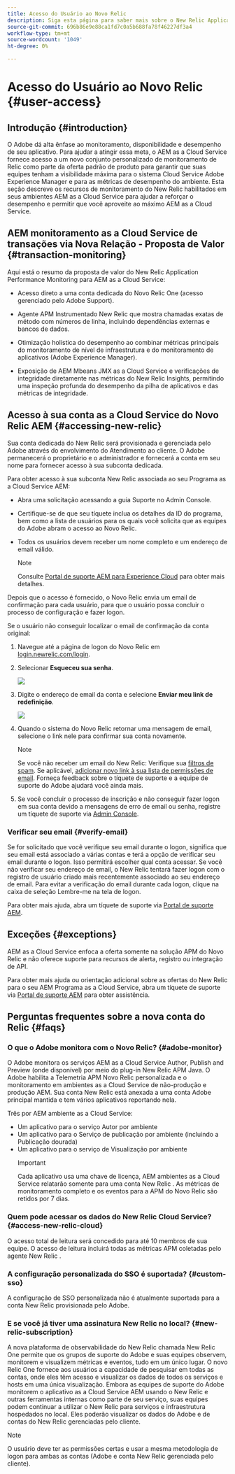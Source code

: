 ```yaml
---
title: Acesso do Usuário ao Novo Relic
description: Siga esta página para saber mais sobre o New Relic Application Performance Monitoring for AEM as a Cloud Service
source-git-commit: 696b86e9e88ca1fd7c0a5b688fa78f46227df3a4
workflow-type: tm+mt
source-wordcount: '1049'
ht-degree: 0%

---
```



# Acesso do Usuário ao Novo Relic {#user-access}

## Introdução {#introduction}

O Adobe dá alta ênfase ao monitoramento, disponibilidade e desempenho de seu aplicativo. Para ajudar a atingir essa meta, o AEM as a Cloud Service fornece acesso a um novo conjunto personalizado de monitoramento de Relic como parte da oferta padrão de produto para garantir que suas equipes tenham a visibilidade máxima para o sistema Cloud Service Adobe Experience Manager e para as métricas de desempenho do ambiente. Esta seção descreve os recursos de monitoramento do New Relic habilitados em seus ambientes AEM as a Cloud Service para ajudar a reforçar o desempenho e permitir que você aproveite ao máximo AEM as a Cloud Service.

## AEM monitoramento as a Cloud Service de transações via Nova Relação - Proposta de Valor {#transaction-monitoring}

Aqui está o resumo da proposta de valor do New Relic Application Performance Monitoring para AEM as a Cloud Service:

* Acesso direto a uma conta dedicada do Novo Relic One (acesso gerenciado pelo Adobe Support).

* Agente APM Instrumentado New Relic que mostra chamadas exatas de método com números de linha, incluindo dependências externas e bancos de dados.

* Otimização holística do desempenho ao combinar métricas principais do monitoramento de nível de infraestrutura e do monitoramento de aplicativos (Adobe Experience Manager).

* Exposição de AEM Mbeans JMX as a Cloud Service e verificações de integridade diretamente nas métricas do New Relic Insights, permitindo uma inspeção profunda do desempenho da pilha de aplicativos e das métricas de integridade.

## Acesso à sua conta as a Cloud Service do Novo Relic AEM {#accessing-new-relic}

Sua conta dedicada do New Relic será provisionada e gerenciada pelo Adobe através do envolvimento do Atendimento ao cliente. O Adobe permanecerá o proprietário e o administrador e fornecerá a conta em seu nome para fornecer acesso à sua subconta dedicada.

Para obter acesso à sua subconta New Relic associada ao seu Programa as a Cloud Service AEM:

* Abra uma solicitação acessando a guia Suporte no Admin Console.
* Certifique-se de que seu tíquete inclua os detalhes da ID do programa, bem como a lista de usuários para os quais você solicita que as equipes do Adobe abram o acesso ao Novo Relic.
* Todos os usuários devem receber um nome completo e um endereço de email válido.

   >[!NOTE]
   >Consulte [Portal de suporte AEM para Experience Cloud](https://helpx.adobe.com/enterprise/using/support-for-experience-cloud.html) para obter mais detalhes.

Depois que o acesso é fornecido, o Novo Relic envia um email de confirmação para cada usuário, para que o usuário possa concluir o processo de configuração e fazer logon.

Se o usuário não conseguir localizar o email de confirmação da conta original:

1. Navegue até a página de logon do Novo Relic em [login.newrelic.com/login](https://login.newrelic.com/login).

1. Selecionar **Esqueceu sua senha**.

   ![](/help/implementing/cloud-manager/assets/new-relic/newrelic-1.png)

1. Digite o endereço de email da conta e selecione **Enviar meu link de redefinição**.

   ![](/help/implementing/cloud-manager/assets/new-relic/newrelic-2.png)

1. Quando o sistema do Novo Relic retornar uma mensagem de email, selecione o link nele para confirmar sua conta novamente.

   >[!NOTE]
   >Se você não receber um email do New Relic:
   >Verifique sua [filtros de spam](https://docs.newrelic.com/docs/accounts/accounts-billing/account-setup/create-your-new-relic-account/). Se aplicável, [adicionar novo link à sua lista de permissões de email](https://docs.newrelic.com/docs/accounts/accounts/account-maintenance/account-email-settings/#email-whitelist).
   >Forneça feedback sobre o tíquete de suporte e a equipe de suporte do Adobe ajudará você ainda mais.

1. Se você concluir o processo de inscrição e não conseguir fazer logon em sua conta devido a mensagens de erro de email ou senha, registre um tíquete de suporte via [Admin Console](https://adminconsole.adobe.com/).

### Verificar seu email {#verify-email}

Se for solicitado que você verifique seu email durante o logon, significa que seu email está associado a várias contas e terá a opção de verificar seu email durante o logon. Isso permitirá escolher qual conta acessar. Se você não verificar seu endereço de email, o New Relic tentará fazer logon com o registro de usuário criado mais recentemente associado ao seu endereço de email. Para evitar a verificação do email durante cada logon, clique na caixa de seleção Lembre-me na tela de logon.

Para obter mais ajuda, abra um tíquete de suporte via [Portal de suporte AEM](https://helpx.adobe.com/enterprise/using/support-for-experience-cloud.html).

## Exceções {#exceptions}

AEM as a Cloud Service enfoca a oferta somente na solução APM do Novo Relic e não oferece suporte para recursos de alerta, registro ou integração de API.

Para obter mais ajuda ou orientação adicional sobre as ofertas do New Relic para o seu AEM Programa as a Cloud Service, abra um tíquete de suporte via [Portal de suporte AEM](https://helpx.adobe.com/enterprise/using/support-for-experience-cloud.html) para obter assistência.

## Perguntas frequentes sobre a nova conta do Relic {#faqs}

### O que o Adobe monitora com o Novo Relic? {#adobe-monitor}

O Adobe monitora os serviços AEM as a Cloud Service Author, Publish and Preview (onde disponível) por meio do plug-in New Relic APM Java. O Adobe habilita a Telemetria APM Novo Relic personalizada e o monitoramento em ambientes as a Cloud Service de não-produção e produção AEM. Sua conta New Relic está anexada a uma conta Adobe principal mantida e tem vários aplicativos reportando nela.

Três por AEM ambiente as a Cloud Service:

* Um aplicativo para o serviço Autor por ambiente
* Um aplicativo para o Serviço de publicação por ambiente (incluindo a Publicação dourada)
* Um aplicativo para o serviço de Visualização por ambiente
   >[!IMPORTANT]
   >Cada aplicativo usa uma chave de licença, AEM ambientes as a Cloud Service relatarão somente para uma conta New Relic . As métricas de monitoramento completo e os eventos para a APM do Novo Relic são retidos por 7 dias.

### Quem pode acessar os dados do New Relic Cloud Service? {#access-new-relic-cloud}

O acesso total de leitura será concedido para até 10 membros de sua equipe. O acesso de leitura incluirá todas as métricas APM coletadas pelo agente New Relic .

### A configuração personalizada do SSO é suportada? {#custom-sso}

A configuração de SSO personalizada não é atualmente suportada para a conta New Relic provisionada pelo Adobe.

### E se você já tiver uma assinatura New Relic no local? {#new-relic-subscription}

A nova plataforma de observabilidade do New Relic chamada New Relic One permite que os grupos de suporte do Adobe e suas equipes observem, monitorem e visualizem métricas e eventos, tudo em um único lugar. O novo Relic One fornece aos usuários a capacidade de pesquisar em todas as contas, onde eles têm acesso e visualizar os dados de todos os serviços e hosts em uma única visualização. Embora as equipes de suporte do Adobe monitorem o aplicativo as a Cloud Service AEM usando o New Relic e outras ferramentas internas como parte de seu serviço, suas equipes podem continuar a utilizar o New Relic para serviços e infraestrutura hospedados no local. Eles poderão visualizar os dados do Adobe e de contas do New Relic gerenciadas pelo cliente.

>[!NOTE]
>O usuário deve ter as permissões certas e usar a mesma metodologia de logon para ambas as contas (Adobe e conta New Relic gerenciada pelo cliente).


